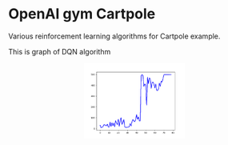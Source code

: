 # OpenAI gym Cartpole


Various reinforcement learning algorithms for Cartpole example.

This is graph of DQN algorithm

<p align="center"><img width="40%" src="./1. DQN/save_graph/Cartpole_DQN13.png" /></p>
